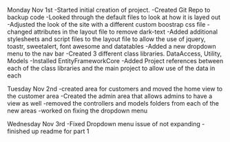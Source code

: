 ﻿Monday Nov 1st
	-Started initial creation of project.
	-Created Git Repo to backup code
	-Looked through the default files to look at how it is layed out
	-Adjusted the look of the site with a different custom boostrap css file
	-changed attributes in the layout file to remove dark-text
	-Added additional stylesheets and script files to the layout file to allow the use of jquery, toastr, sweetalert, font awesome and datatables
	-Added a new dropdown menu to the nav bar
	-Created 3 different class libraries. DataAccess, Utility, Models
	-Installed EntityFrameworkCore
	-Added Project references between each of the class libraries and the main project to allow use of the data in each

Tuesday Nov 2nd
	-created area for customers and moved the home view to the customer area
	-Created the admin area that allows admins to have a view as well
	-removed the controllers and models folders from each of the new areas
	-worked on fixing the dropdown menu

Wednesday Nov 3rd
	-Fixed Dropdown menu issue of not expanding
	-finished up readme for part 1